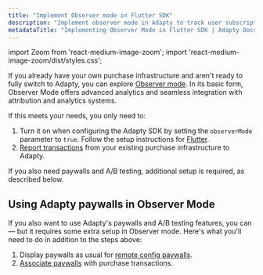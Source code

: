```yaml
---
title: "Implement Observer mode in Flutter SDK"
description: "Implement observer mode in Adapty to track user subscription events in Flutter SDK."
metadataTitle: "Implementing Observer Mode in Flutter SDK | Adapty Docs"
---
```


import Zoom from 'react-medium-image-zoom';
import 'react-medium-image-zoom/dist/styles.css';

If you already have your own purchase infrastructure and aren't ready to fully switch to Adapty, you can explore [Observer mode](observer-vs-full-mode). In its basic form, Observer Mode offers advanced analytics and seamless integration with attribution and analytics systems.

If this meets your needs, you only need to:
1. Turn it on when configuring the Adapty SDK by setting the `observerMode` parameter to `true`. Follow the setup instructions for [Flutter](sdk-installation-flutter#configure-adapty-sdk).
2. [Report transactions](report-transactions-observer-mode-flutter) from your existing purchase infrastructure to Adapty.

If you also need paywalls and A/B testing, additional setup is required, as described below.

## Using Adapty paywalls in Observer Mode

If you also want to use Adapty's paywalls and A/B testing features, you can — but it requires some extra setup in Observer mode. Here's what you'll need to do in addition to the steps above:

1. Display paywalls as usual for [remote config paywalls](display-remote-config-paywalls).
3. [Associate paywalls](report-transactions-observer-mode-flutter) with purchase transactions. 